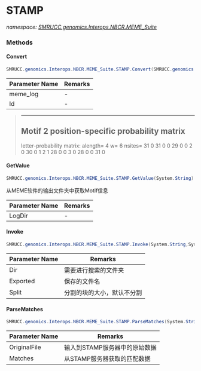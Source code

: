 ﻿# STAMP
_namespace: [SMRUCC.genomics.Interops.NBCR.MEME_Suite](./index.md)_





### Methods

#### Convert
```csharp
SMRUCC.genomics.Interops.NBCR.MEME_Suite.STAMP.Convert(SMRUCC.genomics.Interops.NBCR.MEME_Suite.DocumentFormat.XmlOutput.MEME.MEME,System.String)
```


|Parameter Name|Remarks|
|--------------|-------|
|meme_log|-|
|Id|-|

> 
>  ------------------------
>  Motif 2 position-specific probability matrix
>  ------------------------
>  letter-probability matrix: alength= 4 w= 6 nsites= 31
>  0 31 0 0
>  29 0 0 2
>  0 30 0 1
>  2 1 28 0
>  0 3 0 28
>  0 0 31 0
>  

#### GetValue
```csharp
SMRUCC.genomics.Interops.NBCR.MEME_Suite.STAMP.GetValue(System.String)
```
从MEME软件的输出文件夹中获取Motif信息

|Parameter Name|Remarks|
|--------------|-------|
|LogDir|-|


#### Invoke
```csharp
SMRUCC.genomics.Interops.NBCR.MEME_Suite.STAMP.Invoke(System.String,System.String,System.Int32)
```


|Parameter Name|Remarks|
|--------------|-------|
|Dir|需要进行搜索的文件夹|
|Exported|保存的文件名|
|Split|分割的块的大小，默认不分割|


#### ParseMatches
```csharp
SMRUCC.genomics.Interops.NBCR.MEME_Suite.STAMP.ParseMatches(System.String,System.String)
```


|Parameter Name|Remarks|
|--------------|-------|
|OriginalFile|输入到STAMP服务器中的原始数据|
|Matches|从STAMP服务器获取的匹配数据|



